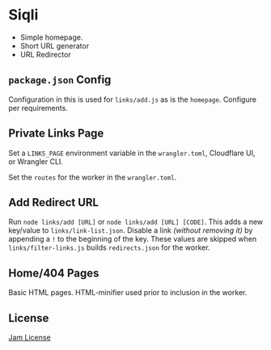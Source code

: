 # Siqli

- Simple homepage.
- Short URL generator
- URL Redirector

## `package.json` Config

Configuration in this is used for `links/add.js` as is the `homepage`. Configure per requirements.

## Private Links Page

Set a `LINKS_PAGE` environment variable in the `wrangler.toml`, Cloudflare UI, or Wrangler CLI.

Set the `routes` for the worker in the `wrangler.toml`.

## Add Redirect URL

Run `node links/add [URL]` or `node links/add [URL] [CODE]`. This adds a new key/value to `links/link-list.json`. Disable a link *(without removing it)* by appending a `!` to the beginning of the key. These values are skipped when `links/filter-links.js` builds `redirects.json` for the worker.

## Home/404 Pages

Basic HTML pages. HTML-minifier used prior to inclusion in the worker.

## License

[Jam License](LICENSE)
